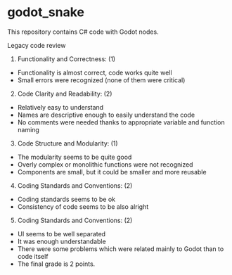 # godot_snake
This repository contains C# code with Godot nodes.

Legacy code review

1. Functionality and Correctness: (1)
  - Functionality is almost correct, code works quite well
  - Small errors were recognized (none of them were critical)
2. Code Clarity and Readability: (2)
  - Relatively easy to understand
  - Names are descriptive enough to easily understand the code
  - No comments were needed thanks to appropriate variable and function naming
3. Code Structure and Modularity: (1)
  - The modularity seems to be quite good
  - Overly complex or monolithic functions were not recognized
  - Components are small, but it could be smaller and more reusable
4. Coding Standards and Conventions: (2)
  - Coding standards seems to be ok
  - Consistency of code seems to be also alright
5. Coding Standards and Conventions: (2)
  - UI seems to be well separated
  - It was enough understandable
  - There were some problems which were related mainly to Godot than to code itself
  - The final grade is 2 points.
